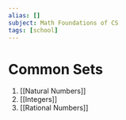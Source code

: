```yaml
---
alias: []
subject: Math Foundations of CS
tags: [school]
---
```

# Common Sets

1. [[Natural Numbers]]
2. [[Integers]]
3. [[Rational Numbers]]